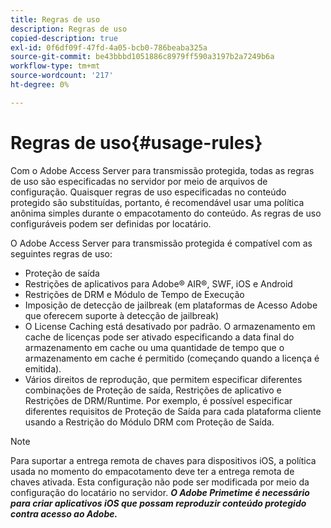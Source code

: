 ```yaml
---
title: Regras de uso
description: Regras de uso
copied-description: true
exl-id: 0f6df09f-47fd-4a05-bcb0-786beaba325a
source-git-commit: be43bbbd1051886c8979ff590a3197b2a7249b6a
workflow-type: tm+mt
source-wordcount: '217'
ht-degree: 0%

---
```


# Regras de uso{#usage-rules}

Com o Adobe Access Server para transmissão protegida, todas as regras de uso são especificadas no servidor por meio de arquivos de configuração. Quaisquer regras de uso especificadas no conteúdo protegido são substituídas, portanto, é recomendável usar uma política anônima simples durante o empacotamento do conteúdo. As regras de uso configuráveis podem ser definidas por locatário.

O Adobe Access Server para transmissão protegida é compatível com as seguintes regras de uso:

* Proteção de saída
* Restrições de aplicativos para Adobe® AIR®, SWF, iOS e Android
* Restrições de DRM e Módulo de Tempo de Execução
* Imposição de detecção de jailbreak (em plataformas de Acesso Adobe que oferecem suporte à detecção de jailbreak)
* O License Caching está desativado por padrão. O armazenamento em cache de licenças pode ser ativado especificando a data final do armazenamento em cache ou uma quantidade de tempo que o armazenamento em cache é permitido (começando quando a licença é emitida).
* Vários direitos de reprodução, que permitem especificar diferentes combinações de Proteção de saída, Restrições de aplicativo e Restrições de DRM/Runtime. Por exemplo, é possível especificar diferentes requisitos de Proteção de Saída para cada plataforma cliente usando a Restrição do Módulo DRM com Proteção de Saída.

>[!NOTE]
>
>Para suportar a entrega remota de chaves para dispositivos iOS, a política usada no momento do empacotamento deve ter a entrega remota de chaves ativada. Esta configuração não pode ser modificada por meio da configuração do locatário no servidor. ***O Adobe Primetime é necessário para criar aplicativos iOS que possam reproduzir conteúdo protegido contra acesso ao Adobe.***
